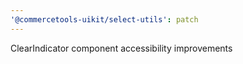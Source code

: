 ```yaml
---
'@commercetools-uikit/select-utils': patch
---
```


ClearIndicator component accessibility improvements
